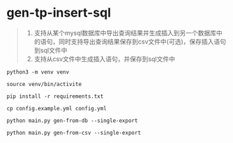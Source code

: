 # gen-tp-insert-sql

> 1. 支持从某个mysql数据库中导出查询结果并生成插入到另一个数据库中的语句，同时支持导出查询结果保存到csv文件中(可选)，保存插入语句到sql文件中
> 2. 支持从csv文件中生成插入语句，并保存到sql文件中

```
python3 -m venv venv

source venv/bin/activite

pip install -r requirements.txt

cp config.example.yml config.yml

python main.py gen-from-db --single-export

python main.py gen-from-csv --single-export
```
